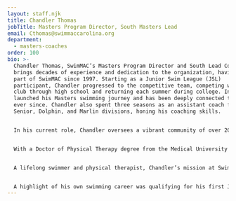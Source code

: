 ```yaml
---
layout: staff.njk
title: Chandler Thomas
jobTitle: Masters Program Director, South Masters Lead
email: Cthomas@swimmaccarolina.org
department:
  - masters-coaches
order: 100
bio: >-
  Chandler Thomas, SwimMAC’s Masters Program Director and South Lead Coach,
  brings decades of experience and dedication to the organization, having been
  part of SwimMAC since 1997. Starting as a Junior Swim League (JSL)
  participant, Chandler progressed to the competitive team, competing with the
  club through high school and returning each summer during college. In 2011, he
  launched his Masters swimming journey and has been deeply connected to SwimMAC
  ever since. Chandler also spent three seasons as an assistant coach for the
  Senior, Dolphin, and Marlin divisions, honing his coaching skills.


  In his current role, Chandler oversees a vibrant community of over 200 adult Masters swimmers, ages 19 to 81, who range from competitive athletes and triathletes to open water and fitness swimmers. His primary responsibilities include collaborating with the Masters staff at both the HFFA and Charlotte Latin facilities to provide structured practices and competitive opportunities for all members. Chandler writes and coaches practices specifically at the Latin location, tailoring sessions to accommodate the varied skill levels and goals of SwimMAC’s diverse adult membership.


  With a Doctor of Physical Therapy degree from the Medical University of South Carolina and a Bachelor’s in Exercise and Sport Science from UNC-Chapel Hill, Chandler brings specialized knowledge in sports performance and injury management. His expertise allows him to offer swimmers comprehensive support in achieving both fitness and technical goals. Chandler’s core values—authenticity, responsibility, passion, health, and humor—shine through in his interactions with both swimmers and staff, fostering a supportive and motivating environment.


  A lifelong swimmer and physical therapist, Chandler’s mission at SwimMAC is to show that swimming is more than a sport—it’s a lifelong journey that fosters growth, resilience, and joy. He aims to expand SwimMAC’s Masters offerings, strengthen bonds between the Masters and competitive teams, and connect alumni to build a stronger SwimMAC community. For Chandler, SwimMAC is home, a place where he’s created memories of accomplishment, challenge, and mentorship.


  A highlight of his own swimming career was qualifying for his first Junior Nationals during a 100 BR time trial at the 2006 Sectionals at UGA. He fondly recalls being part of three Junior Nationals trips, especially when SwimMAC’s boys’ team won in 2007. Chandler’s commitment to swimming is grounded in the belief that “The most powerful weapon on earth is the human soul on fire,” a quote by Ferdinand Foch that resonates with his approach to inspiring others. Born and raised in Charlotte, NC, Chandler is dedicated to giving back to the community that raised him and to helping swimmers of all ages strive toward a healthy, fulfilling life in the water.
---
```

